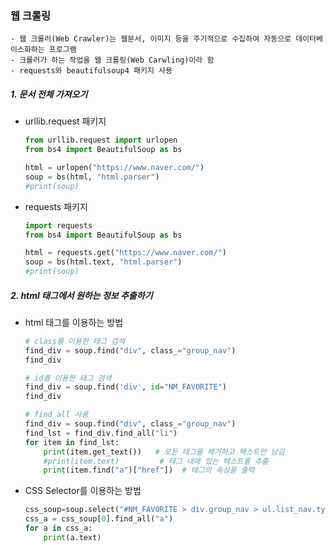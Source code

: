 ### 웹 크롤링
	- 웹 크롤러(Web Crawler)는 웹문서, 이미지 등을 주기적으로 수집하여 자동으로 데이터베이스화하는 프로그램
	- 크롤러가 하는 작업을 웹 크롤링(Web Carwling)이라 함
	- requests와 beautifulsoup4 패키지 사용
##### 1. 문서 전체 가져오기
- urllib.request 패키지

    ```python
    from urllib.request import urlopen
    from bs4 import BeautifulSoup as bs

    html = urlopen("https://www.naver.com/")
    soup = bs(html, "html.parser")
    #print(soup)
    ```

- requests 패키지

  ```python
  import requests
  from bs4 import BeautifulSoup as bs
  
  html = requests.get("https://www.naver.com/")
  soup = bs(html.text, "html.parser")
  #print(soup)
  ```


##### 2. html 태그에서 원하는 정보 추출하기
- html 태그를 이용하는 방법

  ```python
  # class를 이용한 태그 검색
  find_div = soup.find("div", class_="group_nav")
  find_div
  
  # id를 이용한 태그 검색
  find_div = soup.find('div', id="NM_FAVORITE")
  find_div
  
  # find_all 사용
  find_div = soup.find("div", class_="group_nav")
  find_lst = find_div.find_all("li")
  for item in find_lst:
      print(item.get_text())   # 모든 태그를 제거하고 텍스트만 남김
      #print(item.text)         # 태그 내에 있는 텍스트를 추출
      print(item.find("a")["href"])  # 태그의 속성을 출력
  ```

  

- CSS Selector를 이용하는 방법

  ```python
  css_soup=soup.select("#NM_FAVORITE > div.group_nav > ul.list_nav.type_fix")  # 리스트 형식으로 출력
  css_a = css_soup[0].find_all("a")
  for a in css_a:
      print(a.text)
  ```

  
